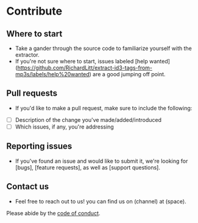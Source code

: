 # Contribute

## Where to start
* Take a gander through the source code to familiarize yourself with the extractor.
* If you're not sure where to start, issues labeled   [help wanted] (https://github.com/RichardLitt/extract-id3-tags-from-mp3s/labels/help%20wanted) are a good jumping off point.

## Pull requests
* If you'd like to make a pull request, make sure to include the following:
 - [ ] Description of the change you've made/added/introduced
 - [ ] Which issues, if any, you're addressing

## Reporting issues
* If you've found an issue and would like to submit it, we're looking for [bugs], [feature requests], as well as [support questions].

## Contact us
* Feel free to reach out to us! you can find us on (channel) at (space).


Please abide by the [code of conduct](CODE_OF_CONDUCT.md).
